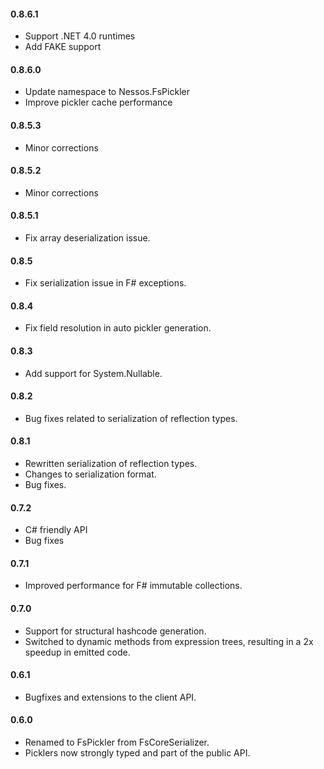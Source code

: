 #### 0.8.6.1
* Support .NET 4.0 runtimes
* Add FAKE support

#### 0.8.6.0
* Update namespace to Nessos.FsPickler
* Improve pickler cache performance

#### 0.8.5.3
* Minor corrections

#### 0.8.5.2
* Minor corrections

#### 0.8.5.1
* Fix array deserialization issue.

#### 0.8.5
* Fix serialization issue in F# exceptions.

#### 0.8.4
* Fix field resolution in auto pickler generation.

#### 0.8.3
* Add support for System.Nullable.

#### 0.8.2
* Bug fixes related to serialization of reflection types.

#### 0.8.1
* Rewritten serialization of reflection types. 
* Changes to serialization format. 
* Bug fixes. 

#### 0.7.2
* C# friendly API 
* Bug fixes

#### 0.7.1
 * Improved performance for F# immutable collections. 

#### 0.7.0
* Support for structural hashcode generation. 
* Switched to dynamic methods from expression trees, resulting in a 2x speedup in emitted code.

#### 0.6.1
* Bugfixes and extensions to the client API.

#### 0.6.0
* Renamed to FsPickler from FsCoreSerializer.
* Picklers now strongly typed and part of the public API.